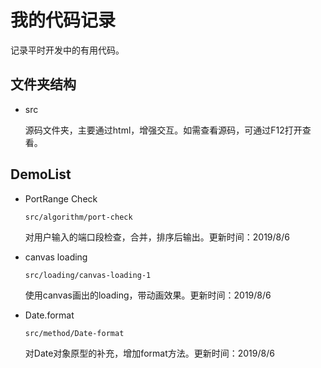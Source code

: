 # 我的代码记录 #
记录平时开发中的有用代码。

## 文件夹结构 ##
- src

    源码文件夹，主要通过html，增强交互。如需查看源码，可通过F12打开查看。

## DemoList ##
 - PortRange Check
    
    `src/algorithm/port-check`
    
     对用户输入的端口段检查，合并，排序后输出。更新时间：2019/8/6

 - canvas loading
 
    `src/loading/canvas-loading-1`
     
    使用canvas画出的loading，带动画效果。更新时间：2019/8/6

- Date.format
    
    `src/method/Date-format`

     对Date对象原型的补充，增加format方法。更新时间：2019/8/6
